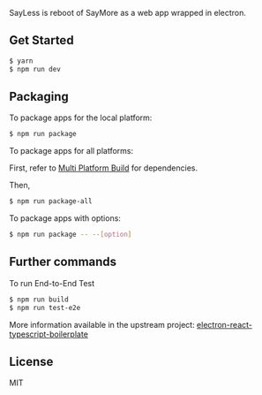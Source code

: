 
SayLess is reboot of SayMore as a web app wrapped in electron.

## Get Started

```bash
$ yarn
$ npm run dev
```


## Packaging

To package apps for the local platform:

```bash
$ npm run package
```

To package apps for all platforms:

First, refer to [Multi Platform Build](https://github.com/electron-userland/electron-builder/wiki/Multi-Platform-Build) for dependencies.

Then,
```bash
$ npm run package-all
```

To package apps with options:

```bash
$ npm run package -- --[option]
```

## Further commands


To run End-to-End Test

```bash
$ npm run build
$ npm run test-e2e
```

More information available in the upstream project: [electron-react-typescript-boilerplate](https://github.com/iRath96/electron-react-typescript-boilerplate)


## License
MIT
